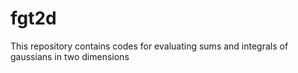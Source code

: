 # fgt2d
This repository contains codes for evaluating sums and integrals of gaussians in two dimensions
